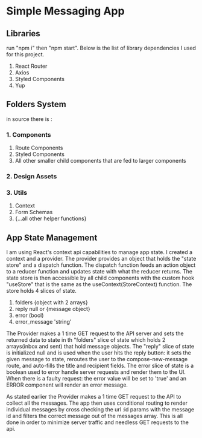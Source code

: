 # Simple Messaging App

## Libraries
run "npm i" then "npm start". Below is the list of library dependencies I used for this project.
1. React Router
2. Axios
3. Styled Components
4. Yup

## Folders System
in source there is :

### 1. Components
1. Route Components
2. Styled Components
3. All other smaller child components that are fed to larger components

### 2. Design Assets

### 3. Utils
1. Context
2. Form Schemas
3. {...all other helper functions}

## App State Management
I am using React's context api capabilities to manage app state. I created a context and a provider. The provider provides an object that holds the "state store" and a dispatch function. The dispatch function feeds an action object to a reducer function and updates state with what the reducer returns. The state store is then accessible by all child components with the custom hook "useStore" that is the same as the useContext(StoreContext) function. The store holds 4 slices of state. 
1. folders {object with 2 arrays}
2. reply null or {message object}
3. error (bool)
4. error_message 'string'

The Provider makes a 1 time GET request to the API server and sets the returned data to state in th "folders" slice of state which holds 2 arrays(inbox and sent) that hold message objects. The "reply" slice of state is initialized null and is used when the user hits the reply button: it sets the given message to state, reroutes the user to the compose-new-message route, and auto-fills the title and recipient fields. The error slice of state is a boolean used to error handle server requests and render them to the UI. When there is a faulty request: the error value will be set to 'true' and an ERROR component will render an error message. 

As stated earlier the Provider makes a 1 time GET request to the API to collect all the messages. The app then uses conditional routing to render individual messages by cross checking the url :id params with the message id and filters the correct message out of the messages array.  This is all done in order to minimize server traffic and needless GET requests to the api.



    



